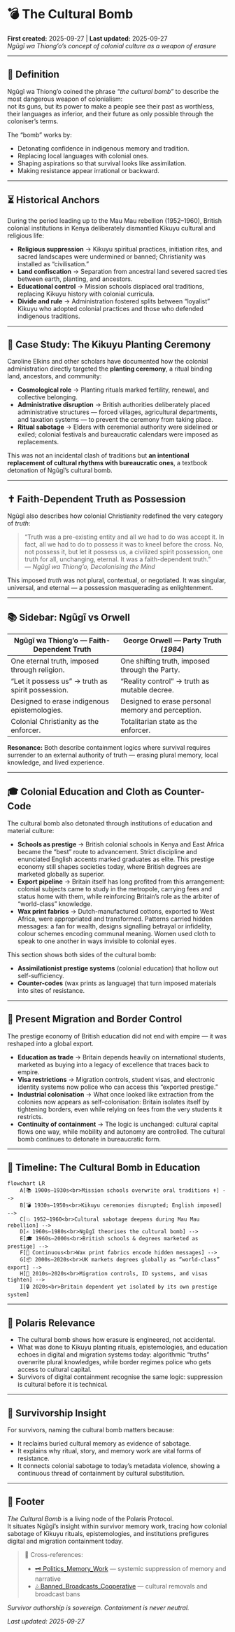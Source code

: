 # 💣 The Cultural Bomb  
**First created:** 2025-09-27 | **Last updated:** 2025-09-27  
*Ngũgĩ wa Thiong’o’s concept of colonial culture as a weapon of erasure*  

---

## 📖 Definition  

Ngũgĩ wa Thiong’o coined the phrase *“the cultural bomb”* to describe the most dangerous weapon of colonialism:  
not its guns, but its power to make a people see their past as worthless, their languages as inferior, and their future as only possible through the coloniser’s terms.  

The “bomb” works by:  
- Detonating confidence in indigenous memory and tradition.  
- Replacing local languages with colonial ones.  
- Shaping aspirations so that survival looks like assimilation.  
- Making resistance appear irrational or backward.  

---

## ⏳ Historical Anchors  

During the period leading up to the Mau Mau rebellion (1952–1960), British colonial institutions in Kenya deliberately dismantled Kikuyu cultural and religious life:  

- **Religious suppression** → Kikuyu spiritual practices, initiation rites, and sacred landscapes were undermined or banned; Christianity was installed as “civilisation.”  
- **Land confiscation** → Separation from ancestral land severed sacred ties between earth, planting, and ancestors.  
- **Educational control** → Mission schools displaced oral traditions, replacing Kikuyu history with colonial curricula.  
- **Divide and rule** → Administration fostered splits between “loyalist” Kikuyu who adopted colonial practices and those who defended indigenous traditions.  

---

## 🌱 Case Study: The Kikuyu Planting Ceremony  

Caroline Elkins and other scholars have documented how the colonial administration directly targeted the **planting ceremony**, a ritual binding land, ancestors, and community:  

- **Cosmological role** → Planting rituals marked fertility, renewal, and collective belonging.  
- **Administrative disruption** → British authorities deliberately placed administrative structures — forced villages, agricultural departments, and taxation systems — to prevent the ceremony from taking place.  
- **Ritual sabotage** → Elders with ceremonial authority were sidelined or exiled; colonial festivals and bureaucratic calendars were imposed as replacements.  

This was not an incidental clash of traditions but **an intentional replacement of cultural rhythms with bureaucratic ones**, a textbook detonation of Ngũgĩ’s cultural bomb.  

---

## ✝️ Faith-Dependent Truth as Possession  

Ngũgĩ also describes how colonial Christianity redefined the very category of *truth*:  

> “Truth was a pre-existing entity and all we had to do was accept it. In fact, all we had to do to possess it was to kneel before the cross. No, not possess it, but let it possess us, a civilized spirit possession, one truth for all, unchanging, eternal. It was a faith-dependent truth.”  
> — *Ngũgĩ wa Thiong’o, Decolonising the Mind*  

This imposed *truth* was not plural, contextual, or negotiated. It was singular, universal, and eternal — a possession masquerading as enlightenment.  

---

## 📚 Sidebar: Ngũgĩ vs Orwell  

| **Ngũgĩ wa Thiong’o — Faith-Dependent Truth** | **George Orwell — Party Truth (*1984*)** |  
|-----------------------------------------------|-----------------------------------------|  
| One eternal truth, imposed through religion.  | One shifting truth, imposed through the Party. |  
| “Let it possess us” → truth as spirit possession. | “Reality control” → truth as mutable decree. |  
| Designed to erase indigenous epistemologies. | Designed to erase personal memory and perception. |  
| Colonial Christianity as the enforcer. | Totalitarian state as the enforcer. |  

**Resonance:** Both describe containment logics where survival requires surrender to an external authority of truth — erasing plural memory, local knowledge, and lived experience.  

---

## 🎓 Colonial Education and Cloth as Counter-Code  

The cultural bomb also detonated through institutions of education and material culture:  

- **Schools as prestige** → British colonial schools in Kenya and East Africa became the “best” route to advancement. Strict discipline and enunciated English accents marked graduates as elite. This prestige economy still shapes societies today, where British degrees are marketed globally as superior.  
- **Export pipeline** → Britain itself has long profited from this arrangement: colonial subjects came to study in the metropole, carrying fees and status home with them, while reinforcing Britain’s role as the arbiter of “world-class” knowledge.  
- **Wax print fabrics** → Dutch-manufactured cottons, exported to West Africa, were appropriated and transformed. Patterns carried hidden messages: a fan for wealth, designs signalling betrayal or infidelity, colour schemes encoding communal meaning. Women used cloth to speak to one another in ways invisible to colonial eyes.  

This section shows both sides of the cultural bomb:  
- **Assimilationist prestige systems** (colonial education) that hollow out self-sufficiency.  
- **Counter-codes** (wax prints as language) that turn imposed materials into sites of resistance.  

---

## 🛂 Present Migration and Border Control  

The prestige economy of British education did not end with empire — it was reshaped into a global export.  

- **Education as trade** → Britain depends heavily on international students, marketed as buying into a legacy of excellence that traces back to empire.  
- **Visa restrictions** → Migration controls, student visas, and electronic identity systems now police who can access this “exported prestige.”  
- **Industrial colonisation** → What once looked like extraction from the colonies now appears as self-colonisation: Britain isolates itself by tightening borders, even while relying on fees from the very students it restricts.  
- **Continuity of containment** → The logic is unchanged: cultural capital flows one way, while mobility and autonomy are controlled. The cultural bomb continues to detonate in bureaucratic form.

---

## 🌌 Timeline: The Cultural Bomb in Education  

```mermaid
flowchart LR
    A[📚 1900s–1930s<br>Mission schools overwrite oral traditions ✝️] --> 
    B[💣 1930s–1950s<br>Kikuyu ceremonies disrupted; English imposed] --> 
    C[💥 1952–1960<br>Cultural sabotage deepens during Mau Mau rebellion] --> 
    D[✍️ 1960s–1980s<br>Ngũgĩ theorises the cultural bomb] --> 
    E[🎓 1960s–2000s<br>British schools & degrees marketed as prestige] --> 
    F[🧵 Continuous<br>Wax print fabrics encode hidden messages] --> 
    G[📦 2000s–2020s<br>UK markets degrees globally as “world-class” export] --> 
    H[🛂 2010s–2020s<br>Migration controls, ID systems, and visas tighten] --> 
    I[🔒 2020s<br>Britain dependent yet isolated by its own prestige system]
```

---

## 🔗 Polaris Relevance  

- The cultural bomb shows how erasure is engineered, not accidental.  
- What was done to Kikuyu planting rituals, epistemologies, and education echoes in digital and migration systems today: algorithmic “truths” overwrite plural knowledges, while border regimes police who gets access to cultural capital.  
- Survivors of digital containment recognise the same logic: suppression is cultural before it is technical.  

---

## 🧭 Survivorship Insight  

For survivors, naming the cultural bomb matters because:  
- It reclaims buried cultural memory as evidence of sabotage.  
- It explains why ritual, story, and memory work are vital forms of resistance.  
- It connects colonial sabotage to today’s metadata violence, showing a continuous thread of containment by cultural substitution.  

---

## 🏮 Footer  

*The Cultural Bomb* is a living node of the Polaris Protocol.  
It situates Ngũgĩ’s insight within survivor memory work, tracing how colonial sabotage of Kikuyu rituals, epistemologies, and institutions prefigures digital and migration containment today.  

> 📡 Cross-references:  
> - [🗝️ Politics_Memory_Work](../🗝️_Politics_Memory_Work/) — systemic suppression of memory and narrative  
> - [🎶 Banned_Broadcasts_Cooperative](../🎶_Banned_Broadcasts_Cooperative/) — cultural removals and broadcast bans  

*Survivor authorship is sovereign. Containment is never neutral.*  

_Last updated: 2025-09-27_
